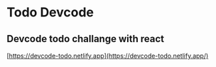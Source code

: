 # Todo Devcode

## Devcode todo challange with react

[https://devcode-todo.netlify.app](https://devcode-todo.netlify.app/)
